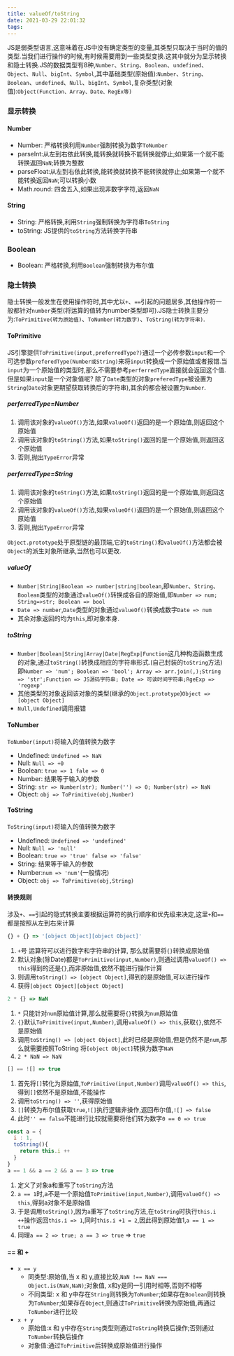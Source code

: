 ```yaml
---
title: valueOf/toString
date: 2021-03-29 22:01:32
tags:
---
```


JS是弱类型语言,这意味着在JS中没有确定类型的变量,其类型只取决于当时的值的类型.当我们进行操作的时候,有时候需要用到一些类型变换.这其中就分为显示转换和隐士转换.JS的数据类型有8种,`Number`、`String`、`Boolean`、`undefined`、`Object`、`Null`、`bigInt`、`Symbol`,其中基础类型(原始值):`Number`、`String`、`Boolean`、`undefined`、`Null`、`bigInt`、`Symbol`,复杂类型(对象值):`Object(Function、Array、Date、RegEx等)`

### 显示转换

#### Number

- Number: 严格转换利用`Number`强制转换为数字`ToNumber`
- parseInt:从左到右依此转换,能转换就转换不能转换就停止;如果第一个就不能转换返回`NaN`;转换为整数
- parseFloat:从左到右依此转换,能转换就转换不能转换就停止;如果第一个就不能转换返回`NaN`;可以转换小数
- Math.round: 四舍五入,如果出现非数字字符,返回`NaN`

#### String

- String: 严格转换,利用`String`强制转换为字符串`ToString`
- toString: JS提供的`toString`方法转换字符串

### Boolean

- Boolean: 严格转换,利用`Boolean`强制转换为布尔值

### 隐士转换

隐士转换一般发生在使用操作符时,其中尤以`+`、`==`引起的问题居多,其他操作符一般都针对`number`类型(将运算的值转为number类型即可).JS隐士转换主要分为:`ToPrimitive(转为原始值)`、`ToNumber(转为数字)`、`ToString(转为字符串)`.

#### ToPrimitive

JS引擎提供`ToPrimitive(input,preferredType?)`通过一个必传参数`input`和一个可选参数`preferedType(Number或String)`来将`input`转换成一个原始值或者报错.当`input`为一个原始值的类型时,那么不需要参考`perferredType`直接就会返回这个值.但是如果`input`是一个对象值呢? 除了`Date`类型的对象`preferedType`被设置为`String`(`Date`对象更期望获取转换后的字符串),其余的都会被设置为`Number`.

##### perferredType=Number

1. 调用该对象的`valueOf()`方法,如果`valueOf()`返回的是一个原始值,则返回这个原始值
2. 调用该对象的`toString()`方法,如果`toString()`返回的是一个原始值,则返回这个原始值
3. 否则,抛出`TypeError`异常

##### perferredType=String

1. 调用该对象的`toString()`方法,如果`toString()`返回的是一个原始值,则返回这个原始值
2. 调用该对象的`valueOf()`方法,如果`valueOf()`返回的是一个原始值,则返回这个原始值
3. 否则,抛出`TypeError`异常

`Object.prototype`处于原型链的最顶端,它的`toString()`和`valueOf()`方法都会被`Object`的派生对象所继承,当然也可以更改.

##### valueOf

- `Number|String|Boolean => number|string|boolean`,即`Number`、`String`、`Boolean`类型的对象通过`valueOf()`转换成各自的原始值,即`Number => num; String=>str; Boolean => bool`
- `Date => number`,`Date`类型的对象通过`valueOf()`转换成数字`Date => num`
- 其余对象返回的均为`this`,即对象本身.

##### toString

- `Number|Boolean|String|Array|Date|RegExp|Function`这几种构造函数生成的对象,通过`toString()`转换成相应的字符串形式.(自己封装的`toString`方法)即`Number => 'num'; Boolean => 'bool'; Array => arr.join(,);String => 'str';Function => JS源码字符串; Date => 可读时间字符串;RgeExp => 'regexp'`
- 其他类型的对象返回该对象的类型(继承的`Object.prototype`)`Object => [object Object]`
- `Null,Undefined`调用报错

#### ToNumber

`ToNumber(input)`将输入的值转换为数字

- Undefined: `Undefined => NaN`
- Null: `Null => +0`
- Boolean: `true => 1 fale => 0`
- Number: 结果等于输入的参数
- String: `str => Number(str); Number('') => 0; Number(str) => NaN`
- Object: `obj => ToPrimitive(obj,Number)`

#### ToString

`ToString(input)`将输入的值转换为数字

- Undefined: `Undefined => 'undefined'`
- Null: `Null => 'null'`
- Boolean: `true => 'true' false => 'false'`
- String: 结果等于输入的参数
- Number:`num => 'num'`(一般情况)
- Object: `obj => ToPrimitive(obj,String)`

#### 转换规则 

涉及`+`、`==`引起的隐式转换主要根据运算符的执行顺序和优先级来决定,这里`+`和`==`都是按照从左到右来计算

```js
{} + {} => '[object Object][object Object]'
```

1.  `+`号 运算符可以进行数字和字符串的计算, 那么就需要将`{}`转换成原始值
2.  默认对象(除Date)都是`ToPrimitive(input,Number)`,则通过调用`valueOf() => this`得到的还是`{}`,而非原始值,依然不能进行操作计算
3.  则调用`toString() => [object Object]`,得到的是原始值,可以进行操作
4. 获得`[object Object][object Object]`

```js
2 * {} => NaN
```

1. `*` 只能针对`num`原始值计算,那么就需要将`{}`转换为`num`原始值
2. `{}`默认`ToPrimitive(input,Number)`,调用`valueOf() => this`,获取`{}`,依然不是原始值
3. 调用`toString() => [object Object]`,此时已经是原始值,但是仍然不是`num`,那么就需要按照ToString 将`[object Object]`转换为数字`NaN`
4. `2 * NaN => NaN`

```js
[] == ![] => true
```

1. 首先将`[]`转化为原始值,`ToPrimitive(input,Number)`调用`valueOf() => this`,得到`[]`依然不是原始值,不能操作
2. 调用`toString() => ''`,获得原始值
3. `[]`转换为布尔值获取`true`,`![]`执行逻辑非操作,返回布尔值,`![] => false`
4. 此时`'' == false`不能进行比较就需要将他们转为数字`0 == 0 => true`

```js
const a = {
  i : 1,
  toString(){
    return this.i ++
  }
}
a == 1 && a == 2 && a == 3 => true
```

1. 定义了对象a和重写了`toString`方法
2. `a == 1`时,a不是一个原始值`ToPrimitive(input,Number)`,调用`valueOf() => this`,得到a对象不是原始值
3. 于是调用`toString()`,因为`a`重写了`toString`方法,在`toString`时执行`this.i ++`操作返回`this.i => 1`,同时`this.i +1 = 2`,因此得到原始值1,`a == 1 => true`
4. 同理`a == 2 => true; a == 3 => true` => `true`

#### == 和 +

- `x == y`
  - 同类型:原始值,当 x 和 y,直接比较,`NaN !== NaN === Object.is(NaN,NaN)`;对象值, x和y是同一引用时相等,否则不相等
  - 不同类型: x 和 y中存在`String`则转换为`ToNumber`;如果存在`Boolean`则转换为`ToNumber`;如果存在`Object`,则通过`ToPrimitive`转换为原始值,再通过`ToNumber`进行比较
- `x + y`
  - 原始值:x 和 y中存在`String`类型则通过`ToString`转换后操作;否则通过`ToNumber`转换后操作
  - 对象值:通过`ToPrimitive`后转换成原始值进行操作

